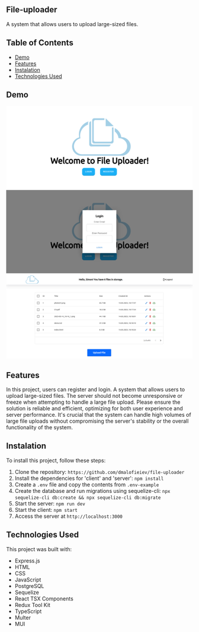 ## File-uploader

A system that allows users to upload large-sized files.

## Table of Contents

- [Demo](#Demo)
- [Features](#Features)
- [Instalation](#Instalation)
- [Technologies Used](#Technologies-Used)

## Demo

![Demo-start-page-screen](client/public/assets/start-page.png)
![Demo-login-modal-screen](client/public/assets/login-modal.png)
![Demo-home-page-screen](client/public/assets/main-page.png)


## Features

In this project, users can register and login. A system that allows users to upload large-sized files. The server should not become unresponsive or freeze when attempting to handle a large file upload.
Please ensure the solution is reliable and efficient, optimizing for both user experience and server performance. It's crucial that the system can handle high volumes of large file uploads without compromising the server's stability or the overall functionality of the system.

## Instalation

To install this project, follow these steps:

1. Clone the repository: `https://github.com/dmalofieiev/file-uploader`
2. Install the dependencies for 'client' and 'server': `npm install`
3. Create a `.env` file and copy the contents from `.env-example`
4. Create the database and run migrations using sequelize-cli: `npx sequelize-cli db:create && npx sequelize-cli db:migrate`
5. Start the server: `npm run dev`
6. Start the client: `npm start`
7. Access the server at `http://localhost:3000`

## Technologies Used

This project was built with:

- Express.js
- HTML
- CSS
- JavaScript
- PostgreSQL
- Sequelize
- React TSX Components
- Redux Tool Kit
- TypeScript
- Multer
- MUI
